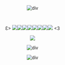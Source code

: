  ‎<div id="header" align="center">

![div](https://imgur.com/1DkWxCT.png)

‎  ‎  ‎  ‎‎ ‎  ‎  ‎  ‎‎  ‎  ‎‎ 
<div id="header" align="center">

Ɛ> ![](https://imgur.com/s8KaDbP.png)![](https://imgur.com/N3wyKbW.png)![](https://imgur.com/BsVVz9G.png)![](https://imgur.com/UF2TaAO.png)![](https://imgur.com/aV1KzOu.png)![](https://imgur.com/GvS6OCB.png)![](https://imgur.com/tgi0iDe.png)![](https://imgur.com/qpGNN3n.png) <3
<div id="header" align="center">

![](https://komarev.com/ghpvc/?username=pristineprowler&color=2B2944&label=♎︎)

![div](https://imgur.com/u7ljL0p.png)


![div](https://imgur.com/AcCNnld.png)
